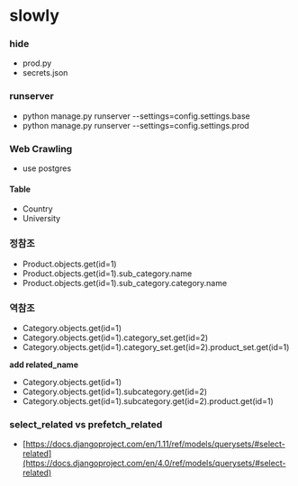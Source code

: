 # slowly

### hide
- prod.py
- secrets.json

### runserver
- python manage.py runserver --settings=config.settings.base
- python manage.py runserver --settings=config.settings.prod

### Web Crawling
- use postgres
#### Table
- Country
- University

### 정참조
- Product.objects.get(id=1)
- Product.objects.get(id=1).sub_category.name
- Product.objects.get(id=1).sub_category.category.name

### 역참조
- Category.objects.get(id=1)
- Category.objects.get(id=1).category_set.get(id=2)
- Category.objects.get(id=1).category_set.get(id=2).product_set.get(id=1)

**add related_name**
- Category.objects.get(id=1)
- Category.objects.get(id=1).subcategory.get(id=2)
- Category.objects.get(id=1).subcategory.get(id=2).product.get(id=1)

### select_related vs prefetch_related
- [https://docs.djangoproject.com/en/1.11/ref/models/querysets/#select-related](https://docs.djangoproject.com/en/4.0/ref/models/querysets/#select-related)
